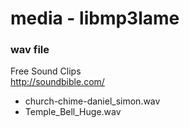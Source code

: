 media - libmp3lame
===============

### wav file
Free Sound Clips <br/>
http://soundbible.com/ <br/>
- church-chime-daniel_simon.wav
- Temple_Bell_Huge.wav

